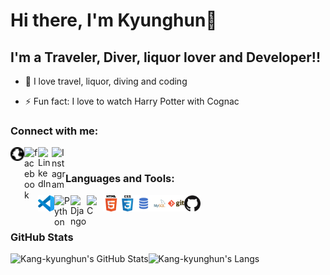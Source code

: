 # Hi there, I'm Kyunghun👋


## I'm a Traveler, Diver, liquor lover and Developer!!

- 🔭 I love travel, liquor, diving and coding
<!-- - 🌱 I’m currently learning Django, SQL, server to be back-end developer -->
<!-- - 🥅 2020 Goals: To be junior back-end developer -->
- ⚡ Fun fact: I love to watch Harry Potter with Cognac

### Connect with me:

[<img align="left" alt="My_site" width="22px" src="https://raw.githubusercontent.com/iconic/open-iconic/master/svg/globe.svg" />][website]
[<img align="left" alt="facebook" width="22px" src="https://cdn.iconscout.com/icon/free/png-256/facebook-social-media-fb-logo-square-44659.png" />][facebook]
[<img align="left" alt="LinkedIn" width="22px" src="https://cdn.jsdelivr.net/npm/simple-icons@v3/icons/linkedin.svg" />][linkedin]
[<img align="left" alt="Instagram" width="22px" src="https://cdn.jsdelivr.net/npm/simple-icons@v3/icons/instagram.svg" />][instagram]

<br />

### Languages and Tools:

<img align="left" alt="Visual Studio Code" width="26px" src="https://raw.githubusercontent.com/github/explore/80688e429a7d4ef2fca1e82350fe8e3517d3494d/topics/visual-studio-code/visual-studio-code.png" />
<img align="left" alt="Python" width="26px" src="https://blog.kakaocdn.net/dn/cvoxQ0/btqBFNMhwXt/btqiFB0YXNnvm7PYzK1GHK/img.png" />
<img align="left" alt="Django" width="26px" src="https://i7.pngguru.com/preview/10/113/180/django-web-development-web-framework-python-software-framework-django.jpg" />
<img align="left" alt="C" width="26px" src="https://cdn.iconscout.com/icon/free/png-512/c-programming-569564.png" />
<img align="left" alt="HTML5" width="26px" src="https://raw.githubusercontent.com/github/explore/80688e429a7d4ef2fca1e82350fe8e3517d3494d/topics/html/html.png" />
<img align="left" alt="CSS3" width="26px" src="https://raw.githubusercontent.com/github/explore/80688e429a7d4ef2fca1e82350fe8e3517d3494d/topics/css/css.png" />
<img align="left" alt="SQL" width="26px" src="https://raw.githubusercontent.com/github/explore/80688e429a7d4ef2fca1e82350fe8e3517d3494d/topics/sql/sql.png" />
<img align="left" alt="MySQL" width="26px" src="https://raw.githubusercontent.com/github/explore/80688e429a7d4ef2fca1e82350fe8e3517d3494d/topics/mysql/mysql.png" />
<img align="left" alt="Git" width="26px" src="https://raw.githubusercontent.com/github/explore/80688e429a7d4ef2fca1e82350fe8e3517d3494d/topics/git/git.png" />
<img align="left" alt="GitHub" width="26px" src="https://raw.githubusercontent.com/github/explore/78df643247d429f6cc873026c0622819ad797942/topics/github/github.png" />


<br />
<br />



### GitHub Stats

  <img align="left" alt="Kang-kyunghun's GitHub Stats" src="https://github-readme-stats.vercel.app/api?username=Kang-kyunghun&show_icons=true&hide_border=true" />
  <img align="left" alt="Kang-kyunghun's Langs" src="https://github-readme-stats.vercel.app/api/top-langs/?username=Kang-kyunghun&layout=compact" />

[website]: https://kang-kyunghun.github.io/Kyunghun/
[instagram]: https://instagram.com/kgh239
[linkedin]: https://linkedin.com
[facebook]: https://www.facebook.com/profile.php?id=100003742326865







<!--
**Kang-kyunghun/Kang-Kyunghun** is a ✨ _special_ ✨ repository because its `README.md` (this file) appears on your GitHub profile.

Here are some ideas to get you started:

- 🔭 I’m currently working on ...
- 🌱 I’m currently learning ...
- 👯 I’m looking to collaborate on ...
- 🤔 I’m looking for help with ...
- 💬 Ask me about ...
- 📫 How to reach me: ...
- 😄 Pronouns: ...
- ⚡ Fun fact: ...
-->

